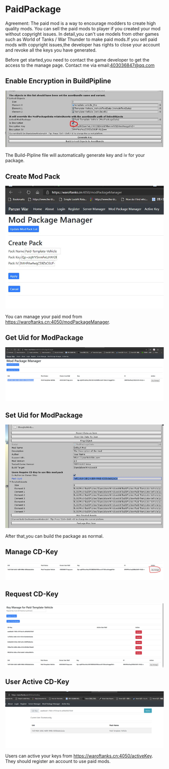 # PaidPackage

Agreement: The paid mod is a way to encourage modders to create high quality mods. You can sell the paid mods to player if you created your mod without copyright issues. In detail,you can't use models from other games such as World of Tanks / War Thunder to make paid mods.If you sell paid mods with copyright issues,the developer has rights to close your account and revoke all the keys you have generated.

Before get started,you need to contact the game developer to get the access to the manage page.
Contact me via email:403036847@qq.com

## Enable Encryption in BuildPipline

![BuildPipline](Paid-BuildPipline.jpg)

The Build-Pipline file will automatically generate key and iv for your package.

## Create Mod Pack

![Create-Mod-Pack](Create-Mod-Pack.jpg)

You can manage your paid mod from <https://waroftanks.cn:4050/modPackageManager>.

## Get Uid for ModPackage

![Get-Uid](Get-Uid.jpg)

## Set Uid for ModPackage

![Set-Uid](Set-Uid.jpg)

After that,you can build the package as normal.

## Manage CD-Key

![KeyManager](KeyManager.jpg)

## Request CD-Key

![RequestKey](RequestKey.jpg)

## User Active CD-Key

![User-ActiveKey](User-ActiveKey.jpg)

Users can active your keys from <https://waroftanks.cn:4050/activeKey>. They should register an account to use paid mods.
